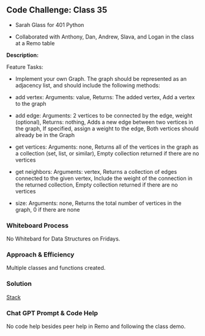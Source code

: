 ## Code Challenge: Class 35

- Sarah Glass for 401 Python

- Collaborated with Anthony, Dan, Andrew, Slava, and Logan in the class at a Remo table

**Description:**

Feature Tasks:

- Implement your own Graph. The graph should be represented as an adjacency list, and should include the following methods:

- add vertex: Arguments: value, Returns: The added vertex, Add a vertex to the graph
- add edge: Arguments: 2 vertices to be connected by the edge, weight (optional), Returns: nothing, Adds a new edge between two vertices in the graph, If specified, assign a weight to the edge, Both vertices should already be in the Graph
- get vertices: Arguments: none, Returns all of the vertices in the graph as a collection (set, list, or similar), Empty collection returned if there are no vertices
- get neighbors: Arguments: vertex, Returns a collection of edges connected to the given vertex, Include the weight of the connection in the returned collection, Empty collection returned if there are no vertices
- size: Arguments: none, Returns the total number of vertices in the graph, 0 if there are none

### Whiteboard Process

No Whitebard for Data Structures on Fridays.

### Approach & Efficiency

Multiple classes and functions created.

### Solution

[Stack](data_structures/graph.py)

### Chat GPT Prompt & Code Help

No code help besides peer help in Remo and following the class demo.
